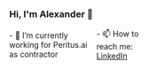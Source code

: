 ### Hi, I'm Alexander 👋

<div style="display: flex; align-items: center; width: 50%">
  <div>- 🔭 I’m currently working for Peritus.ai as contractor</div>
<!--   <div>- 🌱 I’m currently learning NodeJS, Express, NestJS, MongoDB, PostgreSQL</div> -->
  <div>- 📫 How to reach me: <a href='https://www.linkedin.com/in/aliaksandr-razumny-7b982a1ba/' taget="_blank">LinkedIn</a></div>
</div>

<br />
